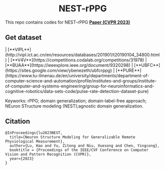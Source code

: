 <h1 align="center"> NEST-rPPG </h1>

This repo contains codes for NEST-rPPG [**Paper (CVPR 2023)**](https://arxiv.org/abs/2303.05955)

## Get dataset
<div align="left">
<div></div>
| [**VIPL**](http://vipl.ict.ac.cn/en/resources/databases/201901/t20190104_34800.html) | [**V4V**](https://competitions.codalab.org/competitions/31978) | [**BUAA**](https://ieeexplore.ieee.org/document/9320298) | [**UBFC**](https://sites.google.com/view/ybenezeth/ubfcrppg) | [**PURE**](https://www.tu-ilmenau.de/en/university/departments/department-of-computer-science-and-automation/profile/institutes-and-groups/institute-of-computer-and-systems-engineering/group-for-neuroinformatics-and-cognitive-robotics/data-sets-code/pulse-rate-detection-dataset-pure)
</div>


Keyworks: rPPG; domain generalization; domain-label-free approach; NEuron STructure modeling (NEST);agnostic domain generalization.


## Citation
```
@InProceedings{lu2023NEST,
  title={Neuron Structure Modeling for Generalizable Remote Physiological Measurement},
  author={Lu, Hao and Yu, Zitong and Niu, Xuesong and Chen, Yingcong},
  booktitle = {Proceedings of the IEEE/CVF Conference on Computer Vision and Pattern Recognition (CVPR)},
  year={2023}
}
```

